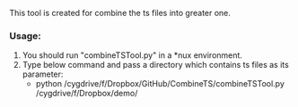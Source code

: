 This tool is created for combine the ts files into greater one.

### Usage:
1. You should run "combineTSTool.py" in a *nux environment.
2. Type below command and pass a directory which contains ts files as its parameter:
    *  python /cygdrive/f/Dropbox/GitHub/CombineTS/combineTSTool.py /cygdrive/f/Dropbox/demo/